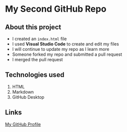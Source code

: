 # My Second GitHub Repo

## About this project
- I created an `index.html` file
- I used **Visual Studio Code** to create and edit my files
- I will continue to update my repo as I learn more
- Someone forked my repo and submitted a pull request
- I merged the pull request

## Technologies used
1. HTML
2. Markdown 
3. GitHub Desktop 

## Links 
[My GitHub Profile](https://github.com/daryn-h)


